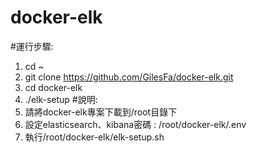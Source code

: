 # docker-elk
#運行步驟:
1.  cd ~
2.  git clone https://github.com/GilesFa/docker-elk.git
3.  cd docker-elk
4.  ./elk-setup
#說明: 
1. 請將docker-elk專案下載到/root目錄下
2. 設定elasticsearch、kibana密碼 : /root/docker-elk/.env
3. 執行/root/docker-elk/elk-setup.sh

